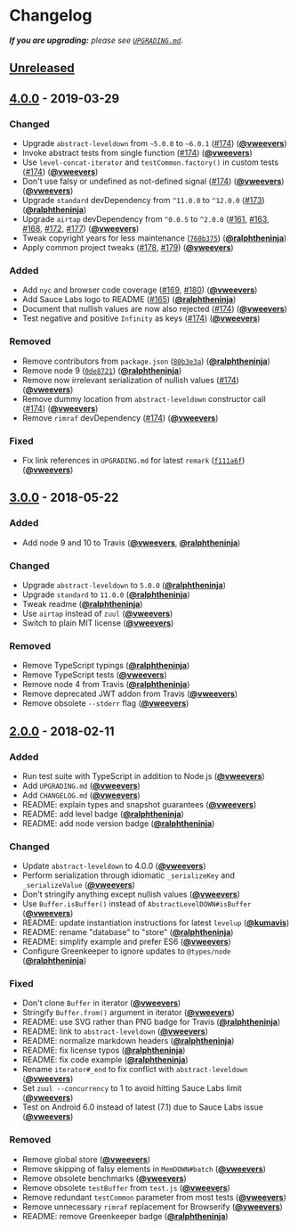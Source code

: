 # Changelog

_**If you are upgrading:** please see [`UPGRADING.md`](UPGRADING.md)._

## [Unreleased][unreleased]

## [4.0.0] - 2019-03-29

### Changed

- Upgrade `abstract-leveldown` from `~5.0.0` to `~6.0.1` ([#174](https://github.com/Level/memdown/issues/174)) ([**@vweevers**](https://github.com/vweevers))
- Invoke abstract tests from single function ([#174](https://github.com/Level/memdown/issues/174)) ([**@vweevers**](https://github.com/vweevers))
- Use `level-concat-iterator` and `testCommon.factory()` in custom tests ([#174](https://github.com/Level/memdown/issues/174)) ([**@vweevers**](https://github.com/vweevers))
- Don't use falsy or undefined as not-defined signal ([#174](https://github.com/Level/memdown/issues/174)) ([**@vweevers**](https://github.com/vweevers))
  ([**@vweevers**](https://github.com/vweevers))
- Upgrade `standard` devDependency from `^11.0.0` to `^12.0.0` ([#173](https://github.com/Level/memdown/issues/173)) ([**@ralphtheninja**](https://github.com/ralphtheninja))
- Upgrade `airtap` devDependency from `^0.0.5` to `^2.0.0` ([#161](https://github.com/Level/memdown/issues/161), [#163](https://github.com/Level/memdown/issues/163), [#168](https://github.com/Level/memdown/issues/168), [#172](https://github.com/Level/memdown/issues/172), [#177](https://github.com/Level/memdown/issues/177)) ([**@vweevers**](https://github.com/vweevers))
- Tweak copyright years for less maintenance ([`760b375`](https://github.com/Level/memdown/commit/760b375)) ([**@ralphtheninja**](https://github.com/ralphtheninja))
- Apply common project tweaks ([#178](https://github.com/Level/memdown/issues/178), [#179](https://github.com/Level/memdown/issues/179)) ([**@vweevers**](https://github.com/vweevers))

### Added

- Add `nyc` and browser code coverage ([#169](https://github.com/Level/memdown/issues/169), [#180](https://github.com/Level/memdown/issues/180)) ([**@vweevers**](https://github.com/vweevers))
- Add Sauce Labs logo to README ([#165](https://github.com/Level/memdown/issues/165)) ([**@ralphtheninja**](https://github.com/ralphtheninja))
- Document that nullish values are now also rejected ([#174](https://github.com/Level/memdown/issues/174)) ([**@vweevers**](https://github.com/vweevers))
- Test negative and positive `Infinity` as keys ([#174](https://github.com/Level/memdown/issues/174)) ([**@vweevers**](https://github.com/vweevers))

### Removed

- Remove contributors from `package.json` ([`80b3e3a`](https://github.com/Level/memdown/commit/80b3e3a)) ([**@ralphtheninja**](https://github.com/ralphtheninja))
- Remove node 9 ([`0de8721`](https://github.com/Level/memdown/commit/0de8721)) ([**@ralphtheninja**](https://github.com/ralphtheninja))
- Remove now irrelevant serialization of nullish values ([#174](https://github.com/Level/memdown/issues/174)) ([**@vweevers**](https://github.com/vweevers))
- Remove dummy location from `abstract-leveldown` constructor call ([#174](https://github.com/Level/memdown/issues/174)) ([**@vweevers**](https://github.com/vweevers))
- Remove `rimraf` devDependency ([#174](https://github.com/Level/memdown/issues/174)) ([**@vweevers**](https://github.com/vweevers))

### Fixed

- Fix link references in `UPGRADING.md` for latest `remark` ([`f111a6f`](https://github.com/Level/memdown/commit/f111a6f)) ([**@vweevers**](https://github.com/vweevers))

## [3.0.0] - 2018-05-22

### Added

- Add node 9 and 10 to Travis ([**@vweevers**](https://github.com/vweevers), [**@ralphtheninja**](https://github.com/ralphtheninja))

### Changed

- Upgrade `abstract-leveldown` to `5.0.0` ([**@ralphtheninja**](https://github.com/ralphtheninja))
- Upgrade `standard` to `11.0.0` ([**@ralphtheninja**](https://github.com/ralphtheninja))
- Tweak readme ([**@ralphtheninja**](https://github.com/ralphtheninja))
- Use `airtap` instead of `zuul` ([**@vweevers**](https://github.com/vweevers))
- Switch to plain MIT license ([**@vweevers**](https://github.com/vweevers))

### Removed

- Remove TypeScript typings ([**@ralphtheninja**](https://github.com/ralphtheninja))
- Remove TypeScript tests ([**@vweevers**](https://github.com/vweevers))
- Remove node 4 from Travis ([**@ralphtheninja**](https://github.com/ralphtheninja))
- Remove deprecated JWT addon from Travis ([**@vweevers**](https://github.com/vweevers))
- Remove obsolete `--stderr` flag ([**@vweevers**](https://github.com/vweevers))

## [2.0.0] - 2018-02-11

### Added

- Run test suite with TypeScript in addition to Node.js ([**@vweevers**](https://github.com/vweevers))
- Add `UPGRADING.md` ([**@vweevers**](https://github.com/vweevers))
- Add `CHANGELOG.md` ([**@vweevers**](https://github.com/vweevers))
- README: explain types and snapshot guarantees ([**@vweevers**](https://github.com/vweevers))
- README: add level badge ([**@ralphtheninja**](https://github.com/ralphtheninja))
- README: add node version badge ([**@ralphtheninja**](https://github.com/ralphtheninja))

### Changed

- Update `abstract-leveldown` to 4.0.0 ([**@vweevers**](https://github.com/vweevers))
- Perform serialization through idiomatic `_serializeKey` and `_serializeValue` ([**@vweevers**](https://github.com/vweevers))
- Don't stringify anything except nullish values ([**@vweevers**](https://github.com/vweevers))
- Use `Buffer.isBuffer()` instead of `AbstractLevelDOWN#isBuffer` ([**@vweevers**](https://github.com/vweevers))
- README: update instantiation instructions for latest `levelup` ([**@kumavis**](https://github.com/kumavis))
- README: rename "database" to "store" ([**@ralphtheninja**](https://github.com/ralphtheninja))
- README: simplify example and prefer ES6 ([**@vweevers**](https://github.com/vweevers))
- Configure Greenkeeper to ignore updates to `@types/node` ([**@ralphtheninja**](https://github.com/ralphtheninja))

### Fixed

- Don't clone `Buffer` in iterator ([**@vweevers**](https://github.com/vweevers))
- Stringify `Buffer.from()` argument in iterator ([**@vweevers**](https://github.com/vweevers))
- README: use SVG rather than PNG badge for Travis ([**@ralphtheninja**](https://github.com/ralphtheninja))
- README: link to `abstract-leveldown` ([**@vweevers**](https://github.com/vweevers))
- README: normalize markdown headers ([**@ralphtheninja**](https://github.com/ralphtheninja))
- README: fix license typos ([**@ralphtheninja**](https://github.com/ralphtheninja))
- README: fix code example ([**@ralphtheninja**](https://github.com/ralphtheninja))
- Rename `iterator#_end` to fix conflict with `abstract-leveldown` ([**@vweevers**](https://github.com/vweevers))
- Set `zuul --concurrency` to 1 to avoid hitting Sauce Labs limit ([**@vweevers**](https://github.com/vweevers))
- Test on Android 6.0 instead of latest (7.1) due to Sauce Labs issue ([**@vweevers**](https://github.com/vweevers))

### Removed

- Remove global store ([**@vweevers**](https://github.com/vweevers))
- Remove skipping of falsy elements in `MemDOWN#batch` ([**@vweevers**](https://github.com/vweevers))
- Remove obsolete benchmarks ([**@vweevers**](https://github.com/vweevers))
- Remove obsolete `testBuffer` from `test.js` ([**@vweevers**](https://github.com/vweevers))
- Remove redundant `testCommon` parameter from most tests ([**@vweevers**](https://github.com/vweevers))
- Remove unnecessary `rimraf` replacement for Browserify ([**@vweevers**](https://github.com/vweevers))
- README: remove Greenkeeper badge ([**@ralphtheninja**](https://github.com/ralphtheninja))

[unreleased]: https://github.com/level/memdown/compare/v4.0.0...HEAD

[4.0.0]: https://github.com/level/memdown/compare/v3.0.0...v4.0.0

[3.0.0]: https://github.com/level/memdown/compare/v2.0.0...v3.0.0

[2.0.0]: https://github.com/level/memdown/compare/v1.4.1...v2.0.0
